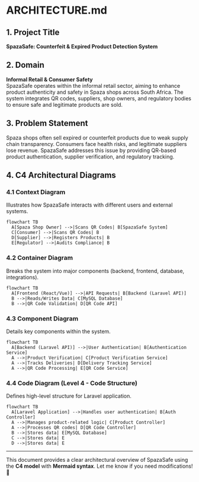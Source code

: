 # ARCHITECTURE.md

## 1. Project Title
**SpazaSafe: Counterfeit & Expired Product Detection System**

## 2. Domain
**Informal Retail & Consumer Safety**  
SpazaSafe operates within the informal retail sector, aiming to enhance product authenticity and safety in Spaza shops across South Africa. The system integrates QR codes, suppliers, shop owners, and regulatory bodies to ensure safe and legitimate products are sold.

## 3. Problem Statement
Spaza shops often sell expired or counterfeit products due to weak supply chain transparency. Consumers face health risks, and legitimate suppliers lose revenue. SpazaSafe addresses this issue by providing QR-based product authentication, supplier verification, and regulatory tracking.

## 4. C4 Architectural Diagrams

### 4.1 Context Diagram
Illustrates how SpazaSafe interacts with different users and external systems.

```mermaid
flowchart TB
  A[Spaza Shop Owner] -->|Scans QR Codes| B[SpazaSafe System]
  C[Consumer] -->|Scans QR Codes| B
  D[Supplier] -->|Registers Products| B
  E[Regulator] -->|Audits Compliance| B
```

### 4.2 Container Diagram
Breaks the system into major components (backend, frontend, database, integrations).

```mermaid
flowchart TB
  A[Frontend (React/Vue)] -->|API Requests| B[Backend (Laravel API)]
  B -->|Reads/Writes Data| C[MySQL Database]
  B -->|QR Code Validation| D[QR Code API]
```

### 4.3 Component Diagram
Details key components within the system.

```mermaid
flowchart TB
  A[Backend (Laravel API)] -->|User Authentication| B[Authentication Service]
  A -->|Product Verification| C[Product Verification Service]
  A -->|Tracks Deliveries| D[Delivery Tracking Service]
  A -->|QR Code Processing| E[QR Code Service]
```

### 4.4 Code Diagram (Level 4 - Code Structure)
Defines high-level structure for Laravel application.

```mermaid
flowchart TB
  A[Laravel Application] -->|Handles user authentication| B[Auth Controller]
  A -->|Manages product-related logic| C[Product Controller]
  A -->|Processes QR codes| D[QR Code Controller]
  B -->|Stores data| E[MySQL Database]
  C -->|Stores data| E
  D -->|Stores data| E
```

---
This document provides a clear architectural overview of SpazaSafe using the **C4 model** with **Mermaid syntax**. Let me know if you need modifications! 🚀

